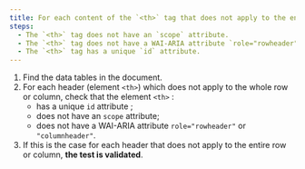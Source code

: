 ```yaml
---
title: For each content of the `<th>` tag that does not apply to the entire row or column, does the `<th>` tag meet these conditions?
steps:
  - The `<th>` tag does not have an `scope` attribute.
  - The `<th>` tag does not have a WAI-ARIA attribute `role="rowheader"` or `role="columnheader"`.
  - The `<th>` tag has a unique `id` attribute.
---
```


1. Find the data tables in the document.
2. For each header (element `<th>`) which does not apply to the whole row or column, check that the element `<th>` :
   - has a unique `id` attribute ;
   - does not have an `scope` attribute;
   - does not have a WAI-ARIA attribute `role="rowheader"` or `"columnheader"`.
3. If this is the case for each header that does not apply to the entire row or column, **the test is validated**.
